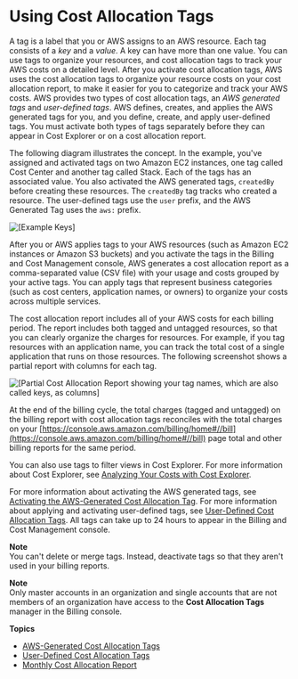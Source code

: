 # Using Cost Allocation Tags<a name="cost-alloc-tags"></a>

A tag is a label that you or AWS assigns to an AWS resource\. Each tag consists of a *key* and a *value*\. A key can have more than one value\. You can use tags to organize your resources, and cost allocation tags to track your AWS costs on a detailed level\. After you activate cost allocation tags, AWS uses the cost allocation tags to organize your resource costs on your cost allocation report, to make it easier for you to categorize and track your AWS costs\. AWS provides two types of cost allocation tags, an *AWS generated tags* and *user\-defined tags*\. AWS defines, creates, and applies the AWS generated tags for you, and you define, create, and apply user\-defined tags\. You must activate both types of tags separately before they can appear in Cost Explorer or on a cost allocation report\.

The following diagram illustrates the concept\. In the example, you've assigned and activated tags on two Amazon EC2 instances, one tag called Cost Center and another tag called Stack\. Each of the tags has an associated value\. You also activated the AWS generated tags, `createdBy` before creating these resources\. The `createdBy` tag tracks who created a resource\. The user\-defined tags use the `user` prefix, and the AWS Generated Tag uses the `aws:` prefix\.

![\[Example Keys\]](http://docs.aws.amazon.com/awsaccountbilling/latest/aboutv2/images/Tag_Example.png)

After you or AWS applies tags to your AWS resources \(such as Amazon EC2 instances or Amazon S3 buckets\) and you activate the tags in the Billing and Cost Management console, AWS generates a cost allocation report as a comma\-separated value \(CSV file\) with your usage and costs grouped by your active tags\. You can apply tags that represent business categories \(such as cost centers, application names, or owners\) to organize your costs across multiple services\.

The cost allocation report includes all of your AWS costs for each billing period\. The report includes both tagged and untagged resources, so that you can clearly organize the charges for resources\. For example, if you tag resources with an application name, you can track the total cost of a single application that runs on those resources\. The following screenshot shows a partial report with columns for each tag\.

![\[Partial Cost Allocation Report showing your tag names, which are also called keys, as columns\]](http://docs.aws.amazon.com/awsaccountbilling/latest/aboutv2/images/CostAllocationPartExampleReport.png)

At the end of the billing cycle, the total charges \(tagged and untagged\) on the billing report with cost allocation tags reconciles with the total charges on your [https://console.aws.amazon.com/billing/home#//bill](https://console.aws.amazon.com/billing/home#//bill) page total and other billing reports for the same period\. 

You can also use tags to filter views in Cost Explorer\. For more information about Cost Explorer, see [Analyzing Your Costs with Cost Explorer](ce-what-is.md)\. 

 For more information about activating the AWS generated tags, see [Activating the AWS\-Generated Cost Allocation Tag](activate-built-in-tags.md)\. For more information about applying and activating user\-defined tags, see [User\-Defined Cost Allocation Tags](custom-tags.md)\. All tags can take up to 24 hours to appear in the Billing and Cost Management console\.

**Note**  
You can't delete or merge tags\. Instead, deactivate tags so that they aren't used in your billing reports\.

**Note**  
Only master accounts in an organization and single accounts that are not members of an organization have access to the **Cost Allocation Tags** manager in the Billing console\.

**Topics**
+ [AWS\-Generated Cost Allocation Tags](aws-tags.md)
+ [User\-Defined Cost Allocation Tags](custom-tags.md)
+ [Monthly Cost Allocation Report](configurecostallocreport.md)